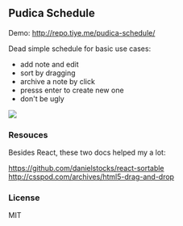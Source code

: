 
Pudica Schedule
------

Demo: http://repo.tiye.me/pudica-schedule/

Dead simple schedule for basic use cases:

* add note and edit
* sort by dragging
* archive a note by click
* presss enter to create new one
* don't be ugly

![](http://ww2.sinaimg.cn/bmiddle/62752320tw1egzxlacspwj21540nswjy.jpg)

### Resouces

Besides React, these two docs helped my a lot:

https://github.com/danielstocks/react-sortable
http://csspod.com/archives/html5-drag-and-drop

### License

MIT